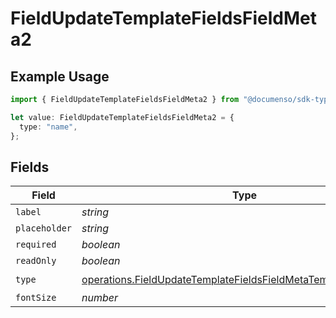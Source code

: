 # FieldUpdateTemplateFieldsFieldMeta2

## Example Usage

```typescript
import { FieldUpdateTemplateFieldsFieldMeta2 } from "@documenso/sdk-typescript/models/operations";

let value: FieldUpdateTemplateFieldsFieldMeta2 = {
  type: "name",
};
```

## Fields

| Field                                                                                                                                                | Type                                                                                                                                                 | Required                                                                                                                                             | Description                                                                                                                                          |
| ---------------------------------------------------------------------------------------------------------------------------------------------------- | ---------------------------------------------------------------------------------------------------------------------------------------------------- | ---------------------------------------------------------------------------------------------------------------------------------------------------- | ---------------------------------------------------------------------------------------------------------------------------------------------------- |
| `label`                                                                                                                                              | *string*                                                                                                                                             | :heavy_minus_sign:                                                                                                                                   | N/A                                                                                                                                                  |
| `placeholder`                                                                                                                                        | *string*                                                                                                                                             | :heavy_minus_sign:                                                                                                                                   | N/A                                                                                                                                                  |
| `required`                                                                                                                                           | *boolean*                                                                                                                                            | :heavy_minus_sign:                                                                                                                                   | N/A                                                                                                                                                  |
| `readOnly`                                                                                                                                           | *boolean*                                                                                                                                            | :heavy_minus_sign:                                                                                                                                   | N/A                                                                                                                                                  |
| `type`                                                                                                                                               | [operations.FieldUpdateTemplateFieldsFieldMetaTemplatesFieldsType](../../models/operations/fieldupdatetemplatefieldsfieldmetatemplatesfieldstype.md) | :heavy_check_mark:                                                                                                                                   | N/A                                                                                                                                                  |
| `fontSize`                                                                                                                                           | *number*                                                                                                                                             | :heavy_minus_sign:                                                                                                                                   | N/A                                                                                                                                                  |